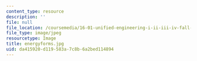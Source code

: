 ```yaml
---
content_type: resource
description: ''
file: null
file_location: /coursemedia/16-01-unified-engineering-i-ii-iii-iv-fall-2005-spring-2006/da415920d119583a7c8b6a2bed114894_energyforms.jpg
file_type: image/jpeg
resourcetype: Image
title: energyforms.jpg
uid: da415920-d119-583a-7c8b-6a2bed114894
---
```

